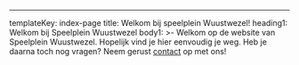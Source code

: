 ---
templateKey: index-page
title: Welkom bij speelplein Wuustwezel!
heading1: Welkom bij Speelplein Wuustwezel
body1: >-
  Welkom op de website van Speelplein Wuustwezel. Hopelijk vind je hier
  eenvoudig je weg. Heb je daarna toch nog vragen? Neem gerust
  [contact](testspww.tk/contact) op met ons!
